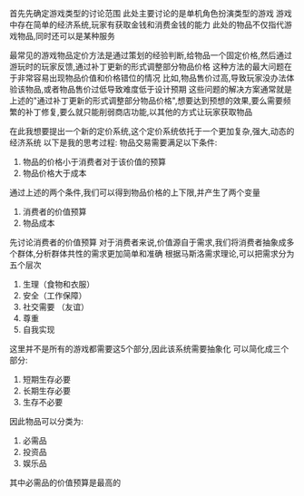 首先先确定游戏类型的讨论范围
此处主要讨论的是单机角色扮演类型的游戏
游戏中存在简单的经济系统,玩家有获取金钱和消费金钱的能力
此处的物品不仅指代游戏物品,同时还可以是某种服务

最常见的游戏物品定价方法是通过策划的经验判断,给物品一个固定价格,然后通过游玩时的玩家反馈,通过补丁更新的形式调整部分物品价格
这种方法的最大问题在于非常容易出现物品价值和价格错位的情况
比如,物品售价过高,导致玩家没办法体验该物品,或者物品售价过低导致难度低于设计预期
这些问题的解决方案通常就是上述的"通过补丁更新的形式调整部分物品价格",想要达到预想的效果,要么需要频繁的补丁修复,要么就只能削弱商店功能,以其他的方式让玩家获取物品

在此我想要提出一个新的定价系统,这个定价系统依托于一个更加复杂,强大,动态的经济系统
以下是我的思考过程:
物品交易需要满足以下条件:
1. 物品的价格小于消费者对于该价值的预算
2. 物品价格大于成本

通过上述的两个条件,我们可以得到物品价格的上下限,并产生了两个变量
1. 消费者的价值预算
2. 物品成本

先讨论消费者的价值预算
对于消费者来说,价值源自于需求,我们将消费者抽象成多个群体,分析群体共性的需求更加简单和准确
根据马斯洛需求理论,可以把需求分为五个层次
1. 生理（食物和衣服）
2. 安全（工作保障）
3. 社交需要 （友谊）
4. 尊重
5. 自我实现

这里并不是所有的游戏都需要这5个部分,因此该系统需要抽象化
可以简化成三个部分:
1. 短期生存必要
2. 长期生存必要
3. 生存不必要

因此物品可以分类为:
1. 必需品
2. 投资品
3. 娱乐品

其中必需品的价值预算是最高的